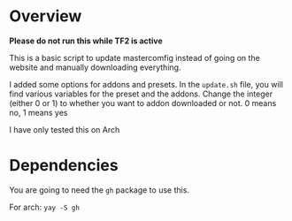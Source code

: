 # Overview

**Please do not run this while TF2 is active**

This is a basic script to update mastercomfig instead of going on the website and manually downloading everything.

I added some options for addons and presets. In the `update.sh` file, you will find various variables for the preset and the addons. Change the integer (either 0 or 1) to whether you want to addon downloaded or not. 0 means no, 1 means yes

I have only tested this on Arch

# Dependencies

You are going to need the `gh` package to use this.

For arch: `yay -S gh`